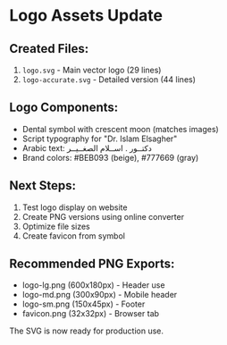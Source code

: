 # Logo Assets Update

## Created Files:
1. `logo.svg` - Main vector logo (29 lines)
2. `logo-accurate.svg` - Detailed version (44 lines)

## Logo Components:
- Dental symbol with crescent moon (matches images)
- Script typography for "Dr. Islam Elsagher"
- Arabic text: دكتــور . اســلام الصغــيــر
- Brand colors: #BEB093 (beige), #777669 (gray)

## Next Steps:
1. Test logo display on website
2. Create PNG versions using online converter
3. Optimize file sizes
4. Create favicon from symbol

## Recommended PNG Exports:
- logo-lg.png (600x180px) - Header use
- logo-md.png (300x90px) - Mobile header
- logo-sm.png (150x45px) - Footer
- favicon.png (32x32px) - Browser tab

The SVG is now ready for production use.